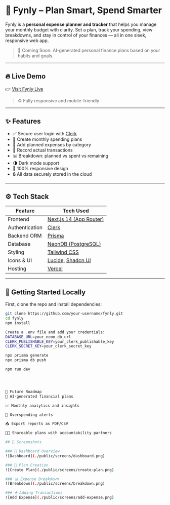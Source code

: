 # 💸 Fynly – Plan Smart, Spend Smarter

Fynly is a **personal expense planner and tracker** that helps you manage your monthly budget with clarity. Set a plan, track your spending, view breakdowns, and stay in control of your finances — all in one sleek, responsive web app.

> 🧠 Coming Soon: AI-generated personal finance plans based on your habits and goals.

---

## 🔥 Live Demo

👉 [Visit Fynly Live](https://fynly.vercel.app)

> ⚙️ Fully responsive and mobile-friendly

---

## ✨ Features

- ✅ Secure user login with [Clerk](https://clerk.dev)
- 📅 Create monthly spending plans
- 💸 Add planned expenses by category
- 🧾 Record actual transactions
- 📊 Breakdown: planned vs spent vs remaining
- 🌗 Dark mode support
- 📱 100% responsive design
- 🔒 All data securely stored in the cloud

---

## ⚙️ Tech Stack

| Feature        | Tech Used                     |
|----------------|-------------------------------|
| Frontend       | [Next.js 14 (App Router)](https://nextjs.org) |
| Authentication | [Clerk](https://clerk.dev)    |
| Backend ORM    | [Prisma](https://www.prisma.io) |
| Database       | [NeonDB (PostgreSQL)](https://neon.tech) |
| Styling        | [Tailwind CSS](https://tailwindcss.com) |
| Icons & UI     | [Lucide](https://lucide.dev/), [Shadcn UI](https://ui.shadcn.com) |
| Hosting        | [Vercel](https://vercel.com) |

---

## 🚀 Getting Started Locally

First, clone the repo and install dependencies:

```bash
git clone https://github.com/your-username/fynly.git
cd fynly
npm install

Create a .env file and add your credentials:
DATABASE_URL=your_neon_db_url
CLERK_PUBLISHABLE_KEY=your_clerk_publishable_key
CLERK_SECRET_KEY=your_clerk_secret_key

npx prisma generate
npx prisma db push

npm run dev




🧠 Future Roadmap
🤖 AI-generated financial plans

📈 Monthly analytics and insights

🔔 Overspending alerts

📤 Export reports as PDF/CSV

👨‍💼 Shareable plans with accountability partners

## 📸 Screenshots

### 🧭 Dashboard Overview
![Dashboard](./public/screens/dashboard.png)

### 📅 Plan Creation
![Create Plan](./public/screens/create-plan.png)

### 📊 Expense Breakdown
![Breakdown](./public/screens/breakdown.png)

### ➕ Adding Transactions
![Add Expense](./public/screens/add-expense.png)








